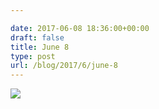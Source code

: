 ```yaml
---

date: 2017-06-08 18:36:00+00:00
draft: false
title: June 8
type: post
url: /blog/2017/6/june-8
---
```


![](/images/2017-06-08-20176june-8/image-asset.jpeg)

